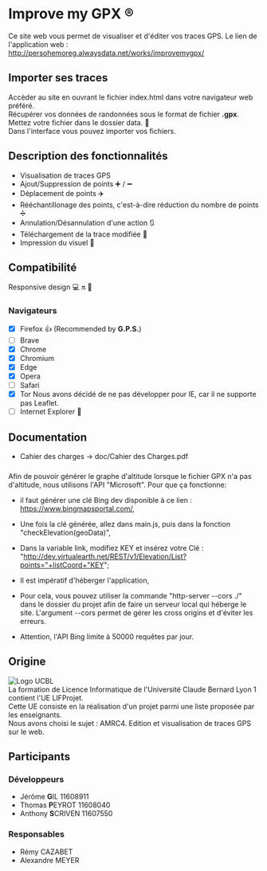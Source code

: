 # Improve my GPX :registered:
Ce site web vous permet de visualiser et d'éditer vos traces GPS.
Le lien de l'application web : http://persohemoreg.alwaysdata.net/works/improvemygpx/

## Importer ses traces
Accèder au site en ouvrant le fichier index.html dans votre navigateur web préféré. <br/>
Récupérer vos données de randonnées sous le format de fichier **.gpx**. <br/>
Mettez votre fichier dans le dossier data. :open_file_folder: <br/>
Dans l'interface vous pouvez importer vos fichiers.

## Description des fonctionnalités
* Visualisation de traces GPS
* Ajout/Suppression de points :heavy_plus_sign: / :heavy_minus_sign:
* Déplacement de points :airplane:
* Rééchantillonage des points, c'est-à-dire réduction du nombre de points :heavy_division_sign:
* Annulation/Désannulation d'une action :arrows_clockwise:
* Téléchargement de la trace modifiée :floppy_disk:
* Impression du visuel :fax:

## Compatibilité
Responsive design :computer: :on: :iphone:

### Navigateurs
- [x] Firefox :thumbsup: (Recommended by **G.P.S.**)
- [ ] Brave
- [x] Chrome
- [x] Chromium
- [x] Edge
- [x] Opera
- [ ] Safari
- [x] Tor
Nous avons décidé de ne pas développer pour IE, car il ne supporte pas Leaflet.
- [ ] Internet Explorer :poop:

## Documentation
* Cahier des charges -> doc/Cahier des Charges.pdf

###
Afin de pouvoir générer le graphe d'altitude lorsque le fichier GPX n'a pas d'altitude, nous utilisons l'API "Microsoft".
Pour que ça fonctionne:
* il faut générer une clé Bing dev disponible à ce lien : https://www.bingmapsportal.com/,
* Une fois la clé générée, allez dans main.js, puis dans la fonction "checkElevation(geoData)",
* Dans la variable link, modifiez KEY et insérez votre Clé : "http://dev.virtualearth.net/REST/v1/Elevation/List?points="+listCoord+"KEY";

* Il est impératif d'héberger l'application,
* Pour cela, vous pouvez utiliser la commande "http-server --cors ./" dans le dossier du projet afin de faire un serveur local qui héberge le site.
L'argument --cors permet de gérer les cross origins et d'éviter les erreurs.
* Attention, l'API Bing limite à 50000 requêtes par jour.

## Origine
![Logo UCBL](https://www.univ-lyon1.fr/images/www/logo-lyon1.png) <br/>
La formation de Licence Informatique de l'Université Claude Bernard Lyon 1 contient l'UE LIFProjet. <br/>
Cette UE consiste en la réalisation d'un projet parmi une liste proposée par les enseignants. <br/>
Nous avons choisi le sujet : AMRC4. Edition et visualisation de traces GPS sur le web.

## Participants

### Développeurs
* Jérôme **G**IL 11608911
* Thomas **P**EYROT 11608040
* Anthony **S**CRIVEN 11607550

### Responsables
* Rémy CAZABET
* Alexandre MEYER
